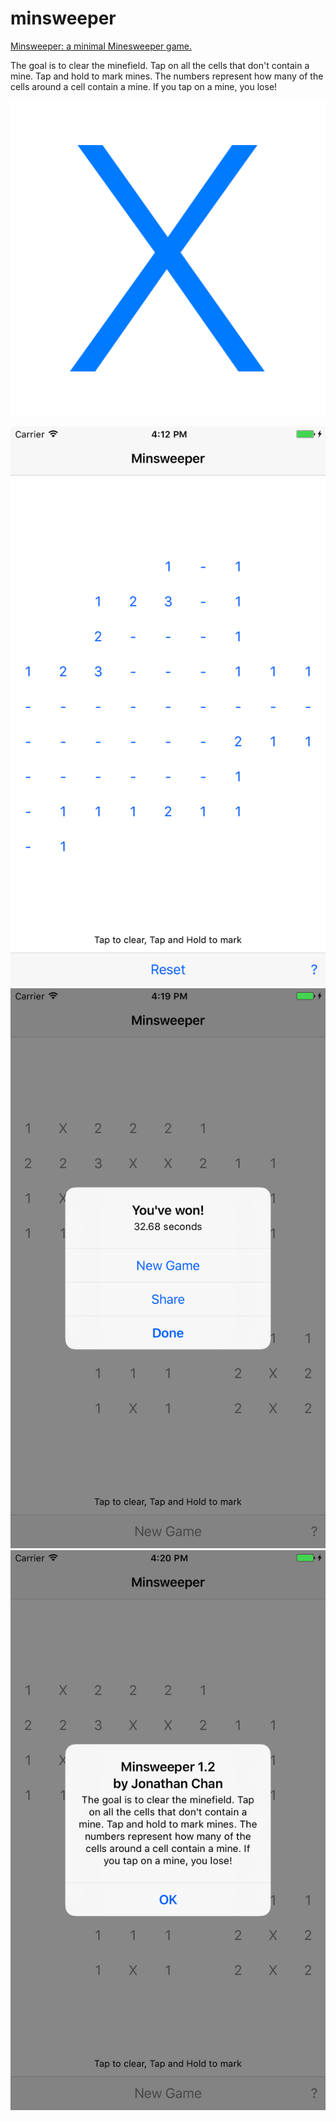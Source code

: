 minsweeper
==========

[App Store]: https://appsto.re/us/7dqrjb.i

[Minsweeper: a minimal Minesweeper game.][App Store]

The goal is to clear the minefield. Tap on all the cells that don't contain a mine. Tap and hold to mark mines. The numbers represent how many of the cells around a cell contain a mine. If you tap on a mine, you lose!

[![](1024x1024.png)][App Store]

![](Screenshot-1.png)
![](Screenshot-2.png)
![](Screenshot-3.png)
